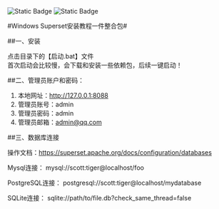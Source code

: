 <img alt="Static Badge" src="https://img.shields.io/badge/Python-3.10.11-Blue">
<img alt="Static Badge" src="https://img.shields.io/badge/Superset-5.0.0-Blue">





#Windows Superset安装教程一件整合包#

##一、安装

 点击目录下的【启动.bat】文件  
 首次启动会比较慢，会下载和安装一些依赖包，后续一键启动！

##二、管理员账户和密码：
1. 本地网址：http://127.0.0.1:8088  
2. 管理员账号：admin  
3. 管理员密码：admin  
4. 管理员邮箱：admin@qq.com  

##三、数据库连接

操作文档：https://superset.apache.org/docs/configuration/databases

Mysql连接：
mysql://scott:tiger@localhost/foo

PostgreSQL连接：
postgresql://scott:tiger@localhost/mydatabase

SQLite连接：
sqlite://path/to/file.db?check_same_thread=false
